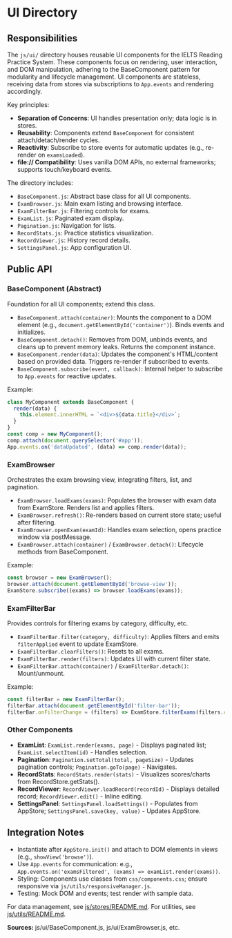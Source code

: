 # UI Directory

## Responsibilities

The `js/ui/` directory houses reusable UI components for the IELTS Reading Practice System. These components focus on rendering, user interaction, and DOM manipulation, adhering to the BaseComponent pattern for modularity and lifecycle management. UI components are stateless, receiving data from stores via subscriptions to `App.events` and rendering accordingly.

Key principles:
- **Separation of Concerns**: UI handles presentation only; data logic is in stores.
- **Reusability**: Components extend `BaseComponent` for consistent attach/detach/render cycles.
- **Reactivity**: Subscribe to store events for automatic updates (e.g., re-render on `examsLoaded`).
- **file:// Compatibility**: Uses vanilla DOM APIs, no external frameworks; supports touch/keyboard events.

The directory includes:
- `BaseComponent.js`: Abstract base class for all UI components.
- `ExamBrowser.js`: Main exam listing and browsing interface.
- `ExamFilterBar.js`: Filtering controls for exams.
- `ExamList.js`: Paginated exam display.
- `Pagination.js`: Navigation for lists.
- `RecordStats.js`: Practice statistics visualization.
- `RecordViewer.js`: History record details.
- `SettingsPanel.js`: App configuration UI.

## Public API

### BaseComponent (Abstract)
Foundation for all UI components; extend this class.

- `BaseComponent.attach(container)`: Mounts the component to a DOM element (e.g., `document.getElementById('container')`). Binds events and initializes.
- `BaseComponent.detach()`: Removes from DOM, unbinds events, and cleans up to prevent memory leaks. Returns the component instance.
- `BaseComponent.render(data)`: Updates the component's HTML/content based on provided data. Triggers re-render if subscribed to events.
- `BaseComponent.subscribe(event, callback)`: Internal helper to subscribe to `App.events` for reactive updates.

Example:
```javascript
class MyComponent extends BaseComponent {
  render(data) {
    this.element.innerHTML = `<div>${data.title}</div>`;
  }
}
const comp = new MyComponent();
comp.attach(document.querySelector('#app'));
App.events.on('dataUpdated', (data) => comp.render(data));
```

### ExamBrowser
Orchestrates the exam browsing view, integrating filters, list, and pagination.

- `ExamBrowser.loadExams(exams)`: Populates the browser with exam data from ExamStore. Renders list and applies filters.
- `ExamBrowser.refresh()`: Re-renders based on current store state; useful after filtering.
- `ExamBrowser.openExam(examId)`: Handles exam selection, opens practice window via postMessage.
- `ExamBrowser.attach(container)` / `ExamBrowser.detach()`: Lifecycle methods from BaseComponent.

Example:
```javascript
const browser = new ExamBrowser();
browser.attach(document.getElementById('browse-view'));
ExamStore.subscribe((exams) => browser.loadExams(exams));
```

### ExamFilterBar
Provides controls for filtering exams by category, difficulty, etc.

- `ExamFilterBar.filter(category, difficulty)`: Applies filters and emits `filterApplied` event to update ExamStore.
- `ExamFilterBar.clearFilters()`: Resets to all exams.
- `ExamFilterBar.render(filters)`: Updates UI with current filter state.
- `ExamFilterBar.attach(container)` / `ExamFilterBar.detach()`: Mount/unmount.

Example:
```javascript
const filterBar = new ExamFilterBar();
filterBar.attach(document.getElementById('filter-bar'));
filterBar.onFilterChange = (filters) => ExamStore.filterExams(filters.category, filters.difficulty);
```

### Other Components
- **ExamList**: `ExamList.render(exams, page)` - Displays paginated list; `ExamList.selectItem(id)` - Handles selection.
- **Pagination**: `Pagination.setTotal(total, pageSize)` - Updates pagination controls; `Pagination.goTo(page)` - Navigates.
- **RecordStats**: `RecordStats.render(stats)` - Visualizes scores/charts from RecordStore.getStats().
- **RecordViewer**: `RecordViewer.loadRecord(recordId)` - Displays detailed record; `RecordViewer.edit()` - Inline editing.
- **SettingsPanel**: `SettingsPanel.loadSettings()` - Populates from AppStore; `SettingsPanel.save(key, value)` - Updates AppStore.

## Integration Notes
- Instantiate after `AppStore.init()` and attach to DOM elements in views (e.g., `showView('browse')`).
- Use `App.events` for communication: e.g., `App.events.on('examsFiltered', (exams) => examList.render(exams))`.
- Styling: Components use classes from `css/components.css`; ensure responsive via `js/utils/responsiveManager.js`.
- Testing: Mock DOM and events; test render with sample data.

For data management, see [js/stores/README.md](../stores/README.md). For utilities, see [js/utils/README.md](../utils/README.md).

**Sources:** js/ui/BaseComponent.js, js/ui/ExamBrowser.js, etc.